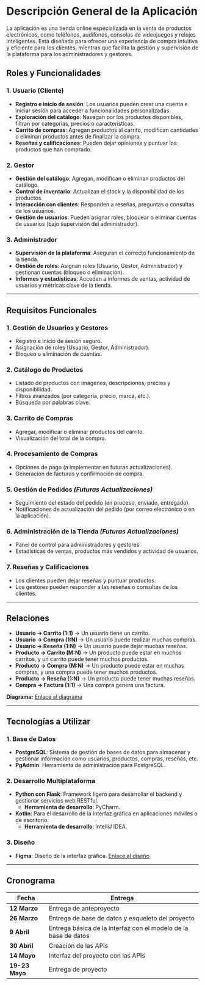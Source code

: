 # Descripción General de la Aplicación

La aplicación es una tienda online especializada en la venta de productos electrónicos, como teléfonos, audífonos, consolas de videojuegos y relojes inteligentes. Está diseñada para ofrecer una experiencia de compra intuitiva y eficiente para los clientes, mientras que facilita la gestión y supervisión de la plataforma para los administradores y gestores.

## Roles y Funcionalidades

### 1. Usuario (Cliente)
- **Registro e inicio de sesión**: Los usuarios pueden crear una cuenta e iniciar sesión para acceder a funcionalidades personalizadas.
- **Exploración del catálogo**: Navegan por los productos disponibles, filtran por categorías, precios o características.
- **Carrito de compras**: Agregan productos al carrito, modifican cantidades o eliminan productos antes de finalizar la compra.
- **Reseñas y calificaciones**: Pueden dejar opiniones y puntuar los productos que han comprado.

### 2. Gestor 
- **Gestión del catálogo**: Agregan, modifican o eliminan productos del catálogo.
- **Control de inventario**: Actualizan el stock y la disponibilidad de los productos.
- **Interacción con clientes**: Responden a reseñas, preguntas o consultas de los usuarios.
- **Gestión de usuarios**: Pueden asignar roles, bloquear o eliminar cuentas de usuarios (bajo supervisión del administrador).

### 3. Administrador
- **Supervisión de la plataforma**: Aseguran el correcto funcionamiento de la tienda.
- **Gestión de roles**: Asignan roles (Usuario, Gestor, Administrador) y gestionan cuentas (bloqueo o eliminación).
- **Informes y estadísticas**: Acceden a informes de ventas, actividad de usuarios y métricas clave de la tienda.

---

## Requisitos Funcionales

### 1. Gestión de Usuarios y Gestores
- Registro e inicio de sesión seguro.
- Asignación de roles (Usuario, Gestor, Administrador).
- Bloqueo o eliminación de cuentas.

### 2. Catálogo de Productos
- Listado de productos con imágenes, descripciones, precios y disponibilidad.
- Filtros avanzados (por categoría, precio, marca, etc.).
- Búsqueda por palabras clave.

### 3. Carrito de Compras
- Agregar, modificar o eliminar productos del carrito.
- Visualización del total de la compra.

### 4. Procesamiento de Compras
- Opciones de pago (a implementar en futuras actualizaciones).
- Generación de facturas y confirmación de compra.

### 5. Gestión de Pedidos *(Futuras Actualizaciones)*
- Seguimiento del estado del pedido (en proceso, enviado, entregado).
- Notificaciones de actualización del pedido (por correo electrónico o en la aplicación).

### 6. Administración de la Tienda *(Futuras Actualizaciones)*
- Panel de control para administradores y gestores.
- Estadísticas de ventas, productos más vendidos y actividad de usuarios.

### 7. Reseñas y Calificaciones
- Los clientes pueden dejar reseñas y puntuar productos.
- Los gestores pueden responder a las reseñas o consultas de los clientes.

---

## Relaciones

- **Usuario → Carrito (1:1)** → Un usuario tiene un carrito.
- **Usuario → Compra (1:N)** → Un usuario puede realizar muchas compras.
- **Usuario → Reseña (1:N)** → Un usuario puede dejar muchas reseñas.
- **Producto → Carrito (M:N)** → Un producto puede estar en muchos carritos, y un carrito puede tener muchos productos.
- **Producto → Compra (M:N)** → Un producto puede estar en muchas compras, y una compra puede tener muchos productos.
- **Producto → Reseña (1:N)** → Un producto puede tener muchas reseñas.
- **Compra → Factura (1:1)** → Una compra genera una factura.

**Diagrama:**
[Enlace al diagrama](https://drive.google.com/file/d/1y-3f1LVQX3touRDQBo3iZXLlyBGF--9G/view?usp=sharing)

---

## Tecnologías a Utilizar

### 1. Base de Datos
- **PostgreSQL**: Sistema de gestión de bases de datos para almacenar y gestionar información como usuarios, productos, compras, reseñas, etc.
- **PgAdmin**: Herramienta de administración para PostgreSQL.

### 2. Desarrollo Multiplataforma
- **Python con Flask**: Framework ligero para desarrollar el backend y gestionar servicios web RESTful.
  - **Herramienta de desarrollo**: PyCharm.
- **Kotlin**: Para el desarrollo de la interfaz gráfica en aplicaciones móviles o de escritorio.
  - **Herramienta de desarrollo**: IntelliJ IDEA.

### 3. Diseño
- **Figma**: Diseño de la interfaz gráfica.
[Enlace al diseño](https://www.figma.com/design/rk9io4BbsmmsJw76MXquuK/Untitled?node-id=3-3876&t=sa8I2t0RAmQn82Gr-1)

---

## Cronograma

| Fecha | Entrega |
|--------|-------------|
| **12 Marzo** | Entrega de anteproyecto |
| **26 Marzo** | Entrega de base de datos y esqueleto del proyecto |
| **9 Abril** | Entrega básica de la interfaz con el modelo de la base de datos |
| **30 Abril** | Creación de las APIs |
| **14 Mayo** | Interfaz del proyecto con las APIs |
| **19-23 Mayo** | Entrega de proyecto |
